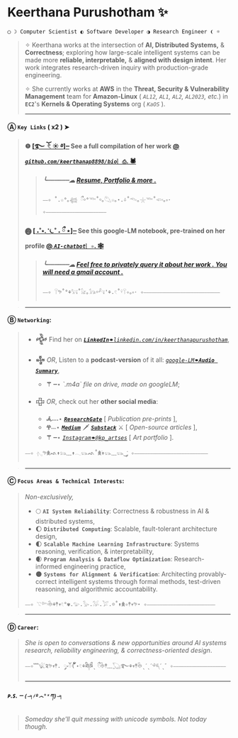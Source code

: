 # Keerthana Purushotham ✨
```
◯ ☽ Computer Scientist ◐ Software Developer ◑ Research Engineer ❨ ☼
```
>  ✧ Keerthana works at the intersection of **AI, Distributed Systems,** & **Correctness**; exploring how large-scale intelligent systems can be made more **reliable, interpretable,** & **aligned with design intent**. Her work integrates research-driven inquiry with production-grade engineering.
> 
>  ✧ She currently works at **AWS** in the **Threat, Security & Vulnerability Management** team for **Amazon-Linux** ( *`AL12`, `AL1`, `AL2`, `AL2023`, etc.*) in **`EC2`**'s **Kernels & Operating Systems** org ( *`KaOS`* ).
> 
> ---
#### Ⓐ **`Key Links` ( x2 )** ➤
>   #### ❶ [[**࿐ ོ 𓏲 ☀︎ ࿔**]┈](https://github.com/keerthanap8898/bio#-links) See a **full compilation of her work** [@ ***`github.com/keerthanap8898/bio`***`︴⎙`. 🕷](https://github.com/keerthanap8898/bio?tab=readme-ov-file#-links)
> >   ##### **╰┈┈┈┈┈┈☁︎** [*Resume, Portfolio & more .*](https://github.com/keerthanap8898/bio)
> >
> > ```
> > ⎯⎯✧ ˚.☆°｡𓆉 ྀ￮°𓆝˚￮｡𓆡☆｡⋆.݁݁✧˚𓆞｡𓇼𓆝˚𓆟｡༚⋅ ✧⎯⎯⎯⎯⎯⎯⎯⎯⎯⎯⎯⎯⎯⎯⎯⎯⎯⎯⎯⎯⎯⎯⎯
> > ```
>   #### ❷ [[ **˖˚⋆. ݁݁ ⏾˚ ˖  ྀ ⋆**]┈](https://notebooklm.google.com/notebook/fe2125af-e6e0-4815-8181-041b267e3b8b?artifactId=133e9897-8c8b-4dcf-89e3-a0a0da965655) See this google-LM notebook, pre-trained on her profile [@ ***`AI-chatbot`***`︴⚛`. 🕸️](https://notebooklm.google.com/notebook/fe2125af-e6e0-4815-8181-041b267e3b8b?artifactId=133e9897-8c8b-4dcf-89e3-a0a0da965655) 
> >   ##### **╰┈┈┈┈┈┈☁︎**  [*Feel free to privately query it about her work . You will need a gmail account .*](https://notebooklm.google.com/notebook/fe2125af-e6e0-4815-8181-041b267e3b8b?artifactId=133e9897-8c8b-4dcf-89e3-a0a0da965655)
> > 
> > ```
> > ⎯⎯✧ 𓋼𖧧˚°⚘𓃙˚𓃠｡𓃥￮𓃚'⚘.𓏲˚𓍊𓋼✧｡༚⋅ ✧⎯⎯⎯⎯⎯⎯⎯⎯⎯⎯⎯⎯⎯⎯⎯⎯⎯⎯⎯⎯⎯⎯⎯⎯⎯⎯⎯⎯⎯
> > ```

> ---
#### Ⓑ  **`Networking`**:
> - **𒅒** Find her on [***`LinkedIn`*****`⚭`***`linkedin.com/in/keerthanapurushotham`*](https://linkedin.com/in/keerthanapurushotham),
> 
> - **𒈔**  *OR*, Listen to a **podcast-version** of it all: [*`google-LM`***`⚭`*****`Audio Summary`***](https://drive.google.com/file/d/1TIv9bmw2HRo9JkZyHOzG4XH6CTmgmjTd/view),
>     - **⚚ ┈**⋆ *\`.m4a\` file on drive, made on googleLM*;
> - **𒇫**  *OR*, check out her **other social media**:
>     - **𖥂˗˗˗**⋆ [***`ResearchGate`***](https://www.researchgate.net/profile/Keerthana-Purushotham) [ *Publication pre-prints* ],
>     - **𖣂**˗˗˗⋆ ***[`Medium`](https://medium.com/@keerthanapurushotham)*** 🗡️ ***[`Substack`](https://substack.com/@keerthanapurushotham)*** ⚔️ [ *Open-source articles* ],
>     - **⚚ ┈**⋆ [*`Instagram`***`⚭`***`@kp_artses`*](https://instagram.com/kp_artses) [ *Art portfolio* ].
> ```
> ⎯⎯✧ 𓂇𖧧𖠰ᨒ↟𓃬﹏↟𓂃𓃮ᨒ˚𖠰࣪↟𓃮﹏𓃮‿་༘ ✧⎯⎯⎯⎯⎯⎯⎯⎯⎯⎯⎯⎯⎯⎯⎯⎯⎯⎯⎯⎯⎯⎯⎯⎯⎯⎯⎯⎯
> ```

> ---
#### Ⓒ  **`Focus Areas & Technical Interests`**:
>  *Non-exclusively,*
>  - 🌕 **`AI System Reliability`**: Correctness & robustness in AI & distributed systems,
>  - 🌔 **`Distributed Computing`**: Scalable, fault-tolerant architecture design,
>  - 🌓 **`Scalable Machine Learning Infrastructure`**: Systems reasoning, verification, & interpretability,
>  - 🌒 **`Program Analysis & Dataflow Optimization`**: Research-informed engineering practice,
>  - 🌑 **`Systems for Alignment & Verification`**: Architecting provably-correct intelligent systems through formal methods, test-driven reasoning, and algorithmic accountability.
> ```
> ⎯⎯✧ 𓇢𓆸𓇗⚘𖤣𖥧𓏲°✾.𓅰.𓅭.𓅮.𓅯.𖡼˚↟𖠰✧𖤣𖥧𖧧⋆ ✧⎯⎯⎯⎯⎯⎯⎯⎯⎯⎯⎯⎯⎯⎯⎯⎯⎯⎯⎯⎯⎯⎯⎯⎯⎯⎯
> ```

> ---
#### Ⓓ  **`Career`**:
> *She is open to conversations & new opportunities around AI systems research, reliability engineering, & correctness-oriented design*.
> ```
> ⎯⎯✧﹌𓆤༉𖧧𖥧𖤣. ༘༝ၴ( ၴႅၴ˖𓏲⚘ཐི༏ཋྀˎ ྀ𓏲𓇗𖤣﹏𓆏࿐⚘𖥧𖤣𓇗ˎˊˎˊ𓆈ˊˎ゛✧⎯⎯⎯⎯⎯⎯⎯⎯⎯⎯⎯⎯⎯⎯⎯⎯⎯⎯⎯⎯
> ```
>
> ---
##### ᴘ.ꜱ. ┈ **`(⎯╕҂º෴°ˣཀ)⎯╕`**
> *Someday she'll quit messing with unicode symbols. Not today though.*


